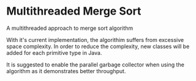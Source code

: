 # Multithreaded Merge Sort
A multithreaded approach to merge sort algorithm

With it's current implementation, the algorithim suffers from excessive space complexity. In order to reduce the complexity, new classes will be added for each primitive type in Java. 

It is suggested to enable the parallel garbage collector when using the algorithm as it demonstrates better throughput. 
